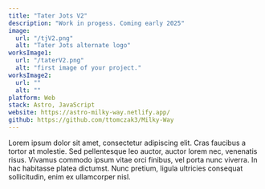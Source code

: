 ```yaml
---
title: "Tater Jots V2"
description: "Work in progess. Coming early 2025"
image:
  url: "/tjV2.png"
  alt: "Tater Jots alternate logo"
worksImage1:
  url: "/taterV2.png"
  alt: "first image of your project."
worksImage2:
  url: ""
  alt: ""
platform: Web
stack: Astro, JavaScript
website: https://astro-milky-way.netlify.app/
github: https://github.com/ttomczak3/Milky-Way
---
```


Lorem ipsum dolor sit amet, consectetur adipiscing elit. Cras faucibus a tortor at molestie. Sed pellentesque leo auctor, auctor lorem nec, venenatis risus. Vivamus commodo ipsum vitae orci finibus, vel porta nunc viverra. In hac habitasse platea dictumst. Nunc pretium, ligula ultricies consequat sollicitudin, enim ex ullamcorper nisl.
